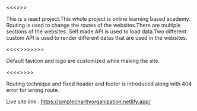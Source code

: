 <<<>>>

This is a react project.This whole project is online learning based academy.
Routing is used to change the routes of the websites.There are multiple sections of the websites.
Self made API is used to load data.Two different custom API is used to render different datas that are used in the websites. 



<<<<>>>>>>>

Default favicon and logo are customized while making the site.


<<<<>>>>

Routing technique and fixed header and footer is introduced along with 404 error for wrong route.

Live site link : https://simplecharityorganization.netlify.app/
